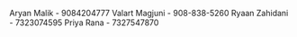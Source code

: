 Aryan Malik - 9084204777
Valart Magjuni - 908-838-5260
Ryaan Zahidani - 7323074595
Priya Rana - 7327547870
